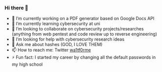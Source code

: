 ### Hi there 👋
- 🔭 I’m currently working on a PDF generator based on Google Docs API
- 🌱 I’m currently learning cybersecurity at uni
- 👯 I’m looking to collaborate on cybersecurity projects/researches (anything from web pentest and code review up to reverse engineering)
- 🤔 I’m looking for help with cybersecurity research ideas 
- 💬 Ask me about hashes (GOD, I LOVE THEM)
- 📫 How to reach me: Twitter [wa1tf0rme](https://twitter.com/wa1tf0r_me)
- ⚡ Fun fact: I started my career by changing all the default passwords in my high school
